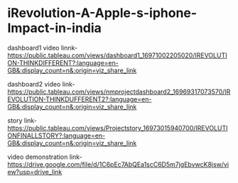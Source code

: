 # iRevolution-A-Apple-s-iphone-Impact-in-india

dashboard1 video linnk-https://public.tableau.com/views/dashboard1_16971002205020/IREVOLUTION-THINKDIFFERENT?:language=en-GB&:display_count=n&:origin=viz_share_link

dashboard2 video link-https://public.tableau.com/views/nmprojectdashboard2_16969317073570/IREVOLUTION-THINKDUFFERENT2?:language=en-GB&:display_count=n&:origin=viz_share_link


story link-https://public.tableau.com/views/Projectstory_16973015940700/IREVOLUTIONFINALLSTORY?:language=en-GB&:display_count=n&:origin=viz_share_link

video demonstration link-https://drive.google.com/file/d/1C6pEc7AbQEa1scC6D5m7jgEbvwcK8jsw/view?usp=drive_link

